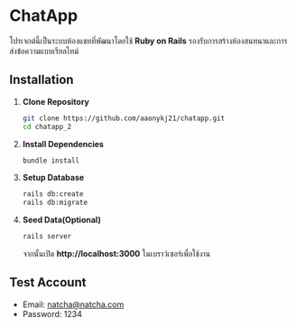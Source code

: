 # ChatApp

โปรเจกต์นี้เป็นระบบห้องแชทที่พัฒนาโดยใช้ **Ruby on Rails** รองรับการสร้างห้องสนทนาและการส่งข้อความแบบเรียลไทม์


## Installation
1. **Clone Repository**
   ```sh
   git clone https://github.com/aaonykj21/chatapp.git
   cd chatapp_2
   ```

2. **Install Dependencies**
   ```sh
   bundle install
   ```

3. **Setup Database**
   ```sh
   rails db:create
   rails db:migrate
   ```

4. **Seed Data(Optional)**
   ```sh
   rails server
   ```
   จากนั้นเปิด **http://localhost:3000** ในเบราว์เซอร์เพื่อใช้งาน
## Test Account
* Email: natcha@natcha.com
* Password: 1234

